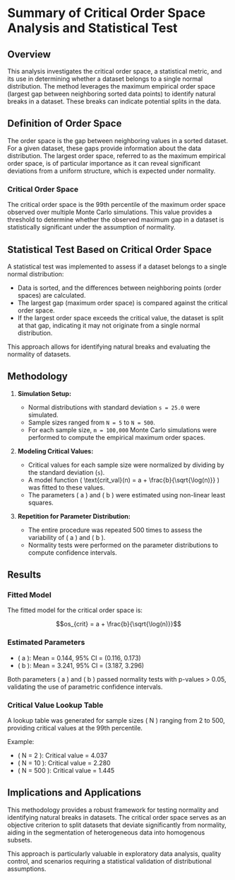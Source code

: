# Summary of Critical Order Space Analysis and Statistical Test

## Overview
This analysis investigates the critical order space, a statistical metric, and its use in determining whether a dataset belongs to a single normal distribution. The method leverages the maximum empirical order space (largest gap between neighboring sorted data points) to identify natural breaks in a dataset. These breaks can indicate potential splits in the data.

## Definition of Order Space
The order space is the gap between neighboring values in a sorted dataset. For a given dataset, these gaps provide information about the data distribution. The largest order space, referred to as the maximum empirical order space, is of particular importance as it can reveal significant deviations from a uniform structure, which is expected under normality.

### Critical Order Space
The critical order space is the 99th percentile of the maximum order space observed over multiple Monte Carlo simulations. This value provides a threshold to determine whether the observed maximum gap in a dataset is statistically significant under the assumption of normality.

## Statistical Test Based on Critical Order Space
A statistical test was implemented to assess if a dataset belongs to a single normal distribution:
- Data is sorted, and the differences between neighboring points (order spaces) are calculated.
- The largest gap (maximum order space) is compared against the critical order space.
- If the largest order space exceeds the critical value, the dataset is split at that gap, indicating it may not originate from a single normal distribution.

This approach allows for identifying natural breaks and evaluating the normality of datasets.

## Methodology
1. **Simulation Setup:**
   - Normal distributions with standard deviation `s = 25.0` were simulated.
   - Sample sizes ranged from `N = 5` to `N = 500`.
   - For each sample size, `m = 100,000` Monte Carlo simulations were performed to compute the empirical maximum order spaces.

2. **Modeling Critical Values:**
   - Critical values for each sample size were normalized by dividing by the standard deviation (`s`).
   - A model function \( \text{crit\_val}(n) = a + \frac{b}{\sqrt{\log(n)}} \) was fitted to these values.
   - The parameters \( a \) and \( b \) were estimated using non-linear least squares.

3. **Repetition for Parameter Distribution:**
   - The entire procedure was repeated 500 times to assess the variability of \( a \) and \( b \).
   - Normality tests were performed on the parameter distributions to compute confidence intervals.

## Results
### Fitted Model
The fitted model for the critical order space is:

$$os_{crit} = a + \frac{b}{\sqrt{\log(n)}}$$

### Estimated Parameters
- \( a \): Mean = 0.144, 95% CI = (0.116, 0.173)
- \( b \): Mean = 3.241, 95% CI = (3.187, 3.296)

Both parameters \( a \) and \( b \) passed normality tests with p-values > 0.05, validating the use of parametric confidence intervals.

### Critical Value Lookup Table
A lookup table was generated for sample sizes \( N \) ranging from 2 to 500, providing critical values at the 99th percentile.

Example:
- \( N = 2 \): Critical value = 4.037
- \( N = 10 \): Critical value = 2.280
- \( N = 500 \): Critical value = 1.445

## Implications and Applications
This methodology provides a robust framework for testing normality and identifying natural breaks in datasets. The critical order space serves as an objective criterion to split datasets that deviate significantly from normality, aiding in the segmentation of heterogeneous data into homogenous subsets.

This approach is particularly valuable in exploratory data analysis, quality control, and scenarios requiring a statistical validation of distributional assumptions.
